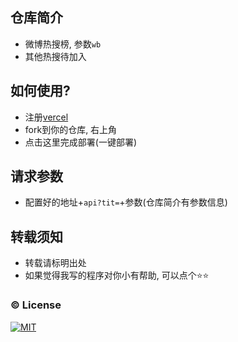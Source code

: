 ## 仓库简介

* 微博热搜榜, 参数`wb`
* 其他热搜待加入

## 如何使用?

* 注册[vercel](https://vercel.com/)
* fork到你的仓库, 右上角
* 点击这里完成部署(一键部署)

## 请求参数

* 配置好的地址+`api?tit=`+参数(仓库简介有参数信息)

## 转载须知

* 转载请标明出处
* 如果觉得我写的程序对你小有帮助, 可以点个⭐⭐

### :copyright: License

[![MIT](http://api.haizlin.cn/api?mod=interview&ctr=issues&act=generateSVG&type=a.svg)](https://github.com/Rr210/hot_search/LICENSE)
